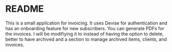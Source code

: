 # README

This is a small application for invoicing. It uses Devise for authentication and has an onboarding feature for new subscribers. You can generate PDFs for the invoices. I will be modifiying it to instead of having the option to delete, better to have archived and a section to manage archived items, clients, and invoices.
